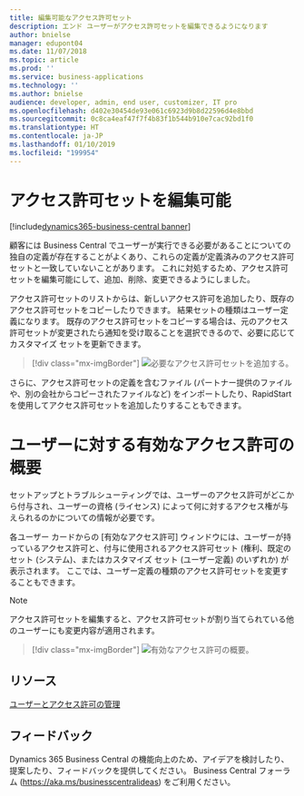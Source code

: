 ```yaml
---
title: 編集可能なアクセス許可セット
description: エンド ユーザーがアクセス許可セットを編集できるようになります
author: bnielse
manager: edupont04
ms.date: 11/07/2018
ms.topic: article
ms.prod: ''
ms.service: business-applications
ms.technology: ''
ms.author: bnielse
audience: developer, admin, end user, customizer, IT pro
ms.openlocfilehash: d402e30454de93e061c6923d9b8d22596d4e8bbd
ms.sourcegitcommit: 0c8ca4eaf47f7f4b83f1b544b910e7cac92bd1f0
ms.translationtype: HT
ms.contentlocale: ja-JP
ms.lasthandoff: 01/10/2019
ms.locfileid: "199954"
---
```

# <a name="permission-sets-are-editable"></a>アクセス許可セットを編集可能

[!include[dynamics365-business-central banner](../includes/dynamics365-business-central.md)]

顧客には Business Central でユーザーが実行できる必要があることについての独自の定義が存在することがよくあり、これらの定義が定義済みのアクセス許可セットと一致していないことがあります。 これに対処するため、アクセス許可セットを編集可能にして、追加、削除、変更できるようにしました。

アクセス許可セットのリストからは、新しいアクセス許可を追加したり、既存のアクセス許可セットをコピーしたりできます。 結果セットの種類はユーザー定義になります。 既存のアクセス許可セットをコピーする場合は、元のアクセス許可セットが変更されたら通知を受け取ることを選択できるので、必要に応じてカスタマイズ セットを更新できます。  

> [!div class="mx-imgBorder"]
> ![](media/editablepermissionsets_list.png "必要なアクセス許可セットを追加する。")

さらに、アクセス許可セットの定義を含むファイル (パートナー提供のファイルや、別の会社からコピーされたファイルなど) をインポートしたり、RapidStart を使用してアクセス許可セットを追加したりすることもできます。

# <a name="overview-of-effective-permissions-for-a-user"></a>ユーザーに対する有効なアクセス許可の概要

セットアップとトラブルシューティングでは、ユーザーのアクセス許可がどこから付与され、ユーザーの資格 (ライセンス) によって何に対するアクセス権が与えられるのかについての情報が必要です。

各ユーザー カードからの [有効なアクセス許可] ウィンドウには、ユーザーが持っているアクセス許可と、付与に使用されるアクセス許可セット (権利、既定のセット (システム)、またはカスタマイズ セット (ユーザー定義) のいずれか) が表示されます。 ここでは、ユーザー定義の種類のアクセス許可セットを変更することもできます。  

> [!NOTE]
> アクセス許可セットを編集すると、アクセス許可セットが割り当てられている他のユーザーにも変更内容が適用されます。

> [!div class="mx-imgBorder"]
> ![](media/effective_permission_sets.png "有効なアクセス許可の概要。")

## <a name="resources"></a>リソース
[ユーザーとアクセス許可の管理](https://docs.microsoft.com/en-us/dynamics365/business-central/ui-how-users-permissions)

<!--
### Who uses this feature
End users, admins, customizers, developers, IT pros
## Status
### Availability
Cloud, On-premises, Hybrid
### Regional availability
No regional restrictions. All Dynamics 365 Business Central supported markets.
-->

## <a name="tell-us-what-you-think"></a>フィードバック
Dynamics 365 Business Central の機能向上のため、アイデアを検討したり、提案したり、フィードバックを提供してください。 Business Central フォーラム (https://aka.ms/businesscentralideas) をご利用ください。
